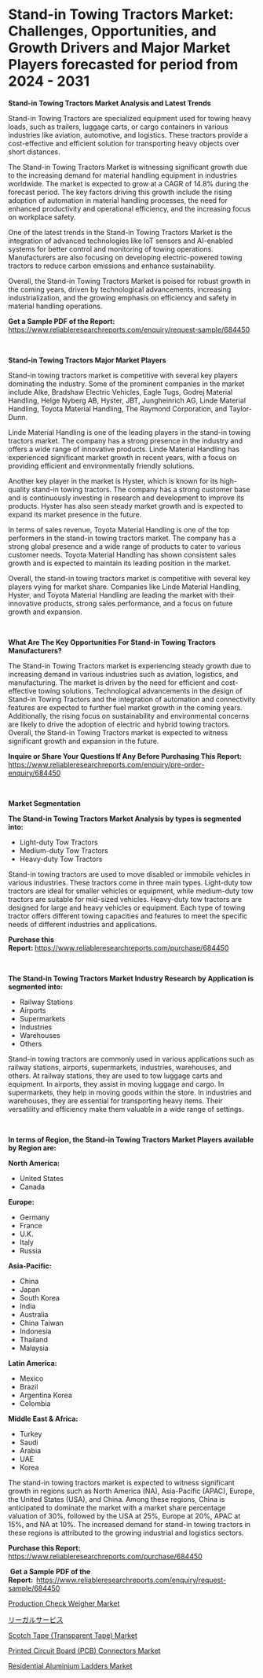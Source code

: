 <p><h1>Stand-in Towing Tractors Market: Challenges, Opportunities, and Growth Drivers and Major Market Players forecasted for period from 2024 - 2031</h1></p><p><strong>Stand-in Towing Tractors Market Analysis and Latest Trends</strong></p>
<p><p>Stand-in Towing Tractors are specialized equipment used for towing heavy loads, such as trailers, luggage carts, or cargo containers in various industries like aviation, automotive, and logistics. These tractors provide a cost-effective and efficient solution for transporting heavy objects over short distances.</p><p>The Stand-in Towing Tractors Market is witnessing significant growth due to the increasing demand for material handling equipment in industries worldwide. The market is expected to grow at a CAGR of 14.8% during the forecast period. The key factors driving this growth include the rising adoption of automation in material handling processes, the need for enhanced productivity and operational efficiency, and the increasing focus on workplace safety.</p><p>One of the latest trends in the Stand-in Towing Tractors Market is the integration of advanced technologies like IoT sensors and AI-enabled systems for better control and monitoring of towing operations. Manufacturers are also focusing on developing electric-powered towing tractors to reduce carbon emissions and enhance sustainability.</p><p>Overall, the Stand-in Towing Tractors Market is poised for robust growth in the coming years, driven by technological advancements, increasing industrialization, and the growing emphasis on efficiency and safety in material handling operations.</p></p>
<p><strong>Get a Sample PDF of the Report:&nbsp;</strong> <a href="https://www.reliableresearchreports.com/enquiry/request-sample/684450">https://www.reliableresearchreports.com/enquiry/request-sample/684450</a></p>
<p>&nbsp;</p>
<p><strong>Stand-in Towing Tractors Major Market Players</strong></p>
<p><p>Stand-in towing tractors market is competitive with several key players dominating the industry. Some of the prominent companies in the market include Alke, Bradshaw Electric Vehicles, Eagle Tugs, Godrej Material Handling, Helge Nyberg AB, Hyster, JBT, Jungheinrich AG, Linde Material Handling, Toyota Material Handling, The Raymond Corporation, and Taylor-Dunn.</p><p>Linde Material Handling is one of the leading players in the stand-in towing tractors market. The company has a strong presence in the industry and offers a wide range of innovative products. Linde Material Handling has experienced significant market growth in recent years, with a focus on providing efficient and environmentally friendly solutions.</p><p>Another key player in the market is Hyster, which is known for its high-quality stand-in towing tractors. The company has a strong customer base and is continuously investing in research and development to improve its products. Hyster has also seen steady market growth and is expected to expand its market presence in the future.</p><p>In terms of sales revenue, Toyota Material Handling is one of the top performers in the stand-in towing tractors market. The company has a strong global presence and a wide range of products to cater to various customer needs. Toyota Material Handling has shown consistent sales growth and is expected to maintain its leading position in the market.</p><p>Overall, the stand-in towing tractors market is competitive with several key players vying for market share. Companies like Linde Material Handling, Hyster, and Toyota Material Handling are leading the market with their innovative products, strong sales performance, and a focus on future growth and expansion.</p></p>
<p>&nbsp;</p>
<p><strong>What Are The Key Opportunities For Stand-in Towing Tractors Manufacturers?</strong></p>
<p><p>The Stand-in Towing Tractors market is experiencing steady growth due to increasing demand in various industries such as aviation, logistics, and manufacturing. The market is driven by the need for efficient and cost-effective towing solutions. Technological advancements in the design of Stand-in Towing Tractors and the integration of automation and connectivity features are expected to further fuel market growth in the coming years. Additionally, the rising focus on sustainability and environmental concerns are likely to drive the adoption of electric and hybrid towing tractors. Overall, the Stand-in Towing Tractors market is expected to witness significant growth and expansion in the future.</p></p>
<p><strong>Inquire or Share Your Questions If Any Before Purchasing This Report:</strong> <a href="https://www.reliableresearchreports.com/enquiry/pre-order-enquiry/684450">https://www.reliableresearchreports.com/enquiry/pre-order-enquiry/684450</a></p>
<p>&nbsp;</p>
<p><strong>Market Segmentation</strong></p>
<p><strong>The Stand-in Towing Tractors Market Analysis by types is segmented into:</strong></p>
<p><ul><li>Light-duty Tow Tractors</li><li>Medium-duty Tow Tractors</li><li>Heavy-duty Tow Tractors</li></ul></p>
<p><p>Stand-in towing tractors are used to move disabled or immobile vehicles in various industries. These tractors come in three main types. Light-duty tow tractors are ideal for smaller vehicles or equipment, while medium-duty tow tractors are suitable for mid-sized vehicles. Heavy-duty tow tractors are designed for large and heavy vehicles or equipment. Each type of towing tractor offers different towing capacities and features to meet the specific needs of different industries and applications.</p></p>
<p><strong>Purchase this Report:&nbsp;</strong><a href="https://www.reliableresearchreports.com/purchase/684450">https://www.reliableresearchreports.com/purchase/684450</a></p>
<p>&nbsp;</p>
<p><strong>The Stand-in Towing Tractors Market Industry Research by Application is segmented into:</strong></p>
<p><ul><li>Railway Stations</li><li>Airports</li><li>Supermarkets</li><li>Industries</li><li>Warehouses</li><li>Others</li></ul></p>
<p><p>Stand-in towing tractors are commonly used in various applications such as railway stations, airports, supermarkets, industries, warehouses, and others. At railway stations, they are used to tow luggage carts and equipment. In airports, they assist in moving luggage and cargo. In supermarkets, they help in moving goods within the store. In industries and warehouses, they are essential for transporting heavy items. Their versatility and efficiency make them valuable in a wide range of settings.</p></p>
<p>&nbsp;</p>
<p><strong>In terms of Region, the Stand-in Towing Tractors Market Players available by Region are:</strong></p>
<p>
    <p> <strong> North America: </strong>
        <ul>
            <li>United States</li>
            <li>Canada</li>
        </ul>
        </p> 
    <p> <strong> Europe: </strong>
        <ul>
            <li>Germany</li>
            <li>France</li>
            <li>U.K.</li>
            <li>Italy</li>
            <li>Russia</li>
        </ul>
        </p> 
    <p> <strong> Asia-Pacific: </strong>
        <ul>
            <li>China</li>
            <li>Japan</li>
            <li>South Korea</li>
            <li>India</li>
            <li>Australia</li>
            <li>China Taiwan</li>
            <li>Indonesia</li>
            <li>Thailand</li>
            <li>Malaysia</li>
        </ul>
        </p> 
    <p> <strong> Latin America: </strong>
        <ul>
            <li>Mexico</li>
            <li>Brazil</li>
            <li>Argentina Korea</li>
            <li>Colombia</li>
        </ul>
        </p> 
    <p> <strong> Middle East & Africa: </strong>
        <ul>
            <li>Turkey</li>
            <li>Saudi</li>
            <li>Arabia</li>
            <li>UAE</li>
            <li>Korea</li>
        </ul>
    </p>
    </p>
<p><p>The stand-in towing tractors market is expected to witness significant growth in regions such as North America (NA), Asia-Pacific (APAC), Europe, the United States (USA), and China. Among these regions, China is anticipated to dominate the market with a market share percentage valuation of 30%, followed by the USA at 25%, Europe at 20%, APAC at 15%, and NA at 10%. The increased demand for stand-in towing tractors in these regions is attributed to the growing industrial and logistics sectors.</p></p>
<p><strong>Purchase this Report: </strong><a href="https://www.reliableresearchreports.com/purchase/684450">https://www.reliableresearchreports.com/purchase/684450</a></p>
<p>&nbsp;<strong>Get a Sample PDF of the Report:&nbsp;&nbsp;</strong><a href="https://www.reliableresearchreports.com/enquiry/request-sample/684450">https://www.reliableresearchreports.com/enquiry/request-sample/684450</a></p>
<p><strong></strong></p>
<p><p><a href="https://cute-banjo-8ca.notion.site/Production-Check-Weigher-Market-Research-Report-The-Key-To-Successful-Business-Strategy-Forecasted--6f7e76d453c54e21893439ff7c090a36">Production Check Weigher Market</a></p><p><a href="https://medium.com/@mikedeckw2023/%E6%B3%95%E5%BE%8B%E3%82%B5%E3%83%BC%E3%83%93%E3%82%B9%E5%B8%82%E5%A0%B4-%E5%B8%82%E5%A0%B4%E3%81%AEcagr-%E5%B8%82%E5%A0%B4%E5%8B%95%E5%90%91-%E3%81%8A%E3%82%88%E3%81%B3%E6%88%90%E9%95%B7%E6%88%A6%E7%95%A5%E3%81%AB%E9%96%A2%E3%81%99%E3%82%8Binsights-8379daaffd8f">リーガルサービス</a></p><p><a href="https://view.publitas.com/reportprime-1/scotch-tape-transparent-tape-market-research-report-the-key-to-successful-business-strategy-forecasted-for-period-from-2024-2031/">Scotch Tape (Transparent Tape) Market</a></p><p><a href="https://view.publitas.com/reportprime-1/printed-circuit-board-pcb-connectors-market-share-market-new-trends-analysis-report-by-type-by-application-by-end-use-by-region-and-segment-forecasts-2024-2031/">Printed Circuit Board (PCB) Connectors Market</a></p><p><a href="https://unruly-ladybug-44b.notion.site/Residential-Aluminium-Ladders-Market-Offer-Valuable-Insights-into-Market-Size-Market-Share-Market--ba24acf143414b2683affd062d6c5e60">Residential Aluminium Ladders Market</a></p></p>